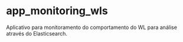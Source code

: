# app_monitoring_wls

Aplicativo para monitoramento do comportamento do WL para análise através do Elasticsearch.

